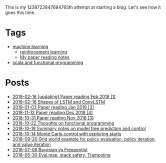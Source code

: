 This is my 1239723847684765th attempt at starting a blog. Let's see how it goes this time. 

# Tags

- [machine learning](https://github.com/xysun/blog/labels/machine%20learning)
  - [reinforcement learning](https://github.com/xysun/blog/labels/reinforcement%20learning)
  - [My paper reading notes](https://github.com/xysun/blog/issues?q=is%3Aopen+is%3Aissue+label%3ARTFP)
- [scala and functional programming](https://github.com/xysun/blog/labels/scala)

# Posts

- [2019-02-16 [updating] Paper reading Feb 2019 [1]](https://github.com/xysun/blog/issues/11)
- [2019-02-16 Shapes of LSTM and ConvLSTM](https://github.com/xysun/blog/issues/10)
- [2019-01-03 Paper reading Jan 2019 [3]](https://github.com/xysun/blog/issues/9)
- [2018-11-12 Paper reading Dec 2018 [4]](https://github.com/xysun/blog/issues/8)
- [2018-10-31 Paper reading Nov 2018 [3]](https://github.com/xysun/blog/issues/7)
- [2018-10-22 Thoughts on functional programming](https://github.com/xysun/blog/issues/6)
- [2018-10-19 Summary notes on model free prediction and control](https://github.com/xysun/blog/issues/5)
- [2018-10-14 Monte Carlo control with exploring starts](https://github.com/xysun/blog/issues/4)
- [2018-09-20 Grid world example for policy evaluation, policy iteration, and value iteration](https://github.com/xysun/blog/issues/3)
- [2018-07-06 Bayesian vs Frequentist](https://github.com/xysun/blog/issues/2)
- [2018-05-30 Eval.map, stack safety, Trampoline](https://github.com/xysun/blog/issues/1)

